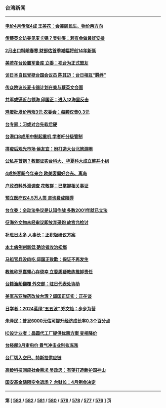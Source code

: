 ### 台湾新闻
---
#### [电价4月传涨4成 王美花：会兼顾民生、物价两方向](../../pages/ncid1349361/n13944895.md) 
#### [传蔡英文访美见麦卡锡？吴钊燮：若有会做最好安排](../../pages/ncid1349361/n13944901.md) 
#### [2月出口料峭春寒 财部估首季减幅将创14年新低](../../pages/ncid1349361/n13944892.md) 
#### [美若在台设置军备库 立委：视台为正式盟友](../../pages/ncid1349361/n13944844.md) 
#### [访日本自民党挺台国会议员 陈其迈：台日相互“羁绊”](../../pages/ncid1349361/n13944762.md) 
#### [传众院议长麦卡锡计划在美与蔡英文会面](../../pages/ncid1349361/n13944468.md) 
#### [共军或逼近台领海 邱国正：进入12海里反击](../../pages/ncid1349361/n13944387.md) 
#### [鸡蛋批发价再涨3元 农委会：每颗仅贵0.3元](../../pages/ncid1349361/n13944358.md) 
#### [台专家：习或对台先软后硬](../../pages/ncid1349361/n13944327.md) 
#### [台港口8成用中制起重机 学者吁分级管制](../../pages/ncid1349361/n13944303.md) 
#### [拼疫后观光市场 侯友宜：盼打造大台北旅游圈](../../pages/ncid1349361/n13944353.md) 
#### [公私并首例？教部证实台科大、华夏科大成立整并小组](../../pages/ncid1349361/n13944364.md) 
#### [4成旅客盼今年来台 欧美客偏好台东、离岛](../../pages/ncid1349361/n13944356.md) 
#### [户政资料外泄调查 花敬群：已掌握相关事证](../../pages/ncid1349361/n13944305.md) 
#### [预立医疗仅4.5万人签 咨询费成阻碍](../../pages/ncid1349361/n13944307.md) 
#### [台立委：全动法争议是认知作战 多数2001年就已立法](../../pages/ncid1349361/n13944308.md) 
#### [征海外文物未经审议即放弃采购 故宫允检讨](../../pages/ncid1349361/n13944324.md) 
#### [补班日太多 人事长：正积极研议方案](../../pages/ncid1349361/n13944310.md) 
#### [本土病例创新低 确诊者收治松绑](../../pages/ncid1349361/n13944311.md) 
#### [马祖官兵没肉吃 邱国正致歉：保证不再发生](../../pages/ncid1349361/n13944313.md) 
#### [教练称罗嘉翎心存侥幸 立委质疑教练推卸责任](../../pages/ncid1349361/n13944277.md) 
#### [台籍渔船翻覆 外交部：驻日代表处协助](../../pages/ncid1349361/n13944264.md) 
#### [美军东亚弹药改放台湾？邱国正证实：正在谈](../../pages/ncid1349361/n13944262.md) 
#### [日学者：2024蓝绿“五五波” 郑文灿：步步为营](../../pages/ncid1349361/n13944254.md) 
#### [朱泽民：普发6000元估可提升经济成长率0.3个百分点](../../pages/ncid1349361/n13944256.md) 
#### [IC设计业者：晶圆代工厂提供优惠方案 变相降价](../../pages/ncid1349361/n13944258.md) 
#### [台经部3月审电价 景气冲击业别拟冻涨](../../pages/ncid1349361/n13944260.md) 
#### [台厂切入空巴、特斯拉供应链](../../pages/ncid1349361/n13944236.md) 
#### [高龄科技回应社会需求 吴政忠：有望打造新护国神山](../../pages/ncid1349361/n13944269.md) 
#### [国安基金随限空令退场？ 台财长：4月例会决定](../../pages/ncid1349361/n13944268.md) 

---
#### 第 [ [583](./583.md) / [582](./582.md) / [581](./581.md) / [580](./580.md) / [579](./579.md) / [578](./578.md) / [577](./577.md) / [576](./576.md) ] 页
